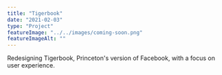 ```yaml
---
title: "Tigerbook"
date: "2021-02-03"
type: "Project"
featureImage: "../../images/coming-soon.png"
featureImageAlt: ""
---
```


Redesigning Tigerbook, Princeton's version of Facebook, with a focus on user experience.